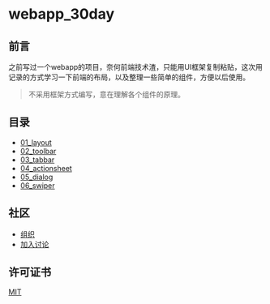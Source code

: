 # webapp_30day  

## 前言  
  
之前写过一个webapp的项目，奈何前端技术渣，只能用UI框架复制粘贴，这次用记录的方式学习一下前端的布局，以及整理一些简单的组件，方便以后使用。  

> 不采用框架方式编写，意在理解各个组件的原理。

  
## 目录  

- [01_layout](./01_layout/LAYOUT.md)  
- [02_toolbar](./02_toolbar/TOOLBAR.md)  
- [03_tabbar](./03_tabbar/TABBAR.md)  
- [04_actionsheet](./04_actionsheet/ACTIONSHEET.md)  
- [05_dialog](./05_dialog/dialog.html)  
- [06_swiper](./06_swiper/SWIPER.md)  

## 社区

- [组织](https://github.com/lanb-code)  
- [加入讨论](https://github.com/colodoo/webapp_30day/issues)  


## 许可证书  

[MIT](https://github.com/colodoo/webapp_30day/blob/master/LICENSE)

